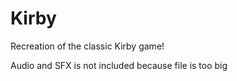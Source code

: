 # Kirby
Recreation of the classic Kirby game!

Audio and SFX is not included because file is too big
